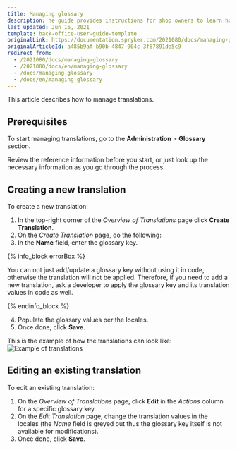 ```yaml
---
title: Managing glossary
description: he guide provides instructions for shop owners to learn how to create and handle information in different languages in the Back Office.
last_updated: Jun 16, 2021
template: back-office-user-guide-template
originalLink: https://documentation.spryker.com/2021080/docs/managing-glossary
originalArticleId: a485b9af-b90b-4847-904c-3f87891de5c9
redirect_from:
  - /2021080/docs/managing-glossary
  - /2021080/docs/en/managing-glossary
  - /docs/managing-glossary
  - /docs/en/managing-glossary
---
```


This article describes how to manage translations.

## Prerequisites

To start managing translations, go to the **Administration** > **Glossary** section.

Review the reference information before you start, or just look up the necessary information as you go through the process.

## Creating a new translation

To create a new translation:

1. In the top-right corner of the *Overview of Translations* page click **Create Translation**.
2. On the *Create Translation* page, do the following:
3. In the **Name** field, enter the glossary key.

{% info_block errorBox %}

You can not just add/update a glossary key without using it in code, otherwise the translation will not be applied. Therefore, if you need to add a new translation, ask a developer to apply the glossary key and its translation values in code as well.

{% endinfo_block %}

4. Populate the glossary values per the locales.
5. Once done, click **Save**.

This is the example of how the translations can look like:
![Example of translations](https://spryker.s3.eu-central-1.amazonaws.com/docs/User+Guides/Back+Office+User+Guides/Glossary/Managing+Glossary/managing-glossary.png)

## Editing an existing translation

To edit an existing translation:

1. On the *Overview of Translations* page, click **Edit** in the _Actions_ column for a specific glossary key.
2. On the *Edit Translation* page, change the translation values in the locales (the *Name* field is greyed out thus the glossary key itself is not available for modifications).
3. Once done, click **Save**.
